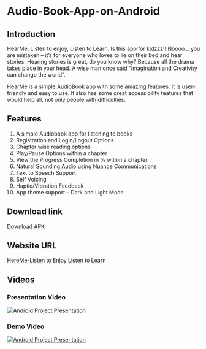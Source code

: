 # Audio-Book-App-on-Android
## Introduction 
HearMe, Listen to enjoy, Listen to Learn. Is this app for kidzzz!! Noooo… you are mistaken – it’s for everyone who loves to lie on their bed and hear stories. Hearing stories is great, do you know why? Because all the drama takes place in your head. A wise man once said “Imagination and Creativity can change the world”. 

HearMe is a simple AudioBook app with some amazing features. It is user-friendly and easy to use. It also has some great accessibility features that would help all, not only people with difficulties. 

 ## Features
1. A simple Audiobook app for listening to books
2. Registration and Login/Logout Options
3. Chapter wise reading options
4. Play/Pause Options within a chapter 
5. View the Progress Completion in % within a chapter
6. Natural Sounding Audio using Nuance Communications
7. Text to Speech Support
8. Self Voicing
9. Haptic/Vibration Feedback
10. App theme support  – Dark and Light Mode

## Download link
[Download APK](https://github.com/VarunKumar-Xaviers/Audio-Book-App-on-Android/releases/download/V4.6/Audio.Book.V4.6.apk)

## Website URL 
[HereMe-Listen to Enjoy Listen to Learn](https://here-me-audio-book.web.app/)
## Videos
### Presentation Video
[![Android Project Presentation](https://img.youtube.com/vi/qboh_oetFpY/0.jpg)](https://www.youtube.com/watch?v=qboh_oetFpY)
### Demo Video
[![Android Project Presentation](https://img.youtube.com/vi/J2SCa9qvGNA/0.jpg)](https://www.youtube.com/watch?v=J2SCa9qvGNA)
